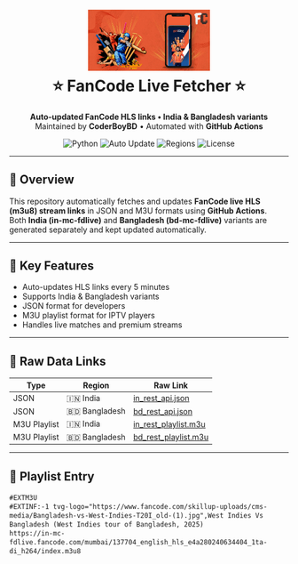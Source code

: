<h1 align="center">
  <br>
  <a href="https://play.google.com/store/apps/details?id=com.fancode.apps">
    <img src="https://github.com/hasanhabibmottakin/FC/blob/main/img/fancode_banner.png" alt="⭐ FanCode ⭐" width="220">
  </a>
  <br>
  ⭐ FanCode Live Fetcher ⭐
  <br>
</h1>

<p align="center">
  <b>Auto-updated FanCode HLS links • India & Bangladesh variants</b><br>
  Maintained by <strong>CoderBoyBD</strong> • Automated with <strong>GitHub Actions</strong>
</p>

<p align="center">
  <img src="https://img.shields.io/badge/Made_With-Python_3.12%2B-blue" alt="Python">
  <img src="https://img.shields.io/badge/Auto-Update_every_5_min-green" alt="Auto Update">
  <img src="https://img.shields.io/badge/Region-India%20%7C%20Bangladesh-orange" alt="Regions">
  <img src="https://img.shields.io/badge/License-Educational-yellow" alt="License">
</p>

---

## 📘 Overview
This repository automatically fetches and updates **FanCode live HLS (m3u8) stream links** in JSON and M3U formats using **GitHub Actions**.  
Both **India (in-mc-fdlive)** and **Bangladesh (bd-mc-fdlive)** variants are generated separately and kept updated automatically.

---

## 🔵 Key Features

- Auto-updates HLS links every 5 minutes  
- Supports India & Bangladesh variants  
- JSON format for developers  
- M3U playlist format for IPTV players  
- Handles live matches and premium streams  

---

## 🔗 Raw Data Links

| Type | Region | Raw Link |
|------|--------|----------|
| JSON | 🇮🇳 India | [in_rest_api.json](https://raw.githubusercontent.com/hasanhabibmottakin/FC/refs/heads/main/in_rest_api.json) |
| JSON | 🇧🇩 Bangladesh | [bd_rest_api.json](https://raw.githubusercontent.com/hasanhabibmottakin/FC/refs/heads/main/bd_rest_api.json) |
| M3U Playlist | 🇮🇳 India | [in_rest_playlist.m3u](https://raw.githubusercontent.com/hasanhabibmottakin/FC/refs/heads/main/in_rest_playlist.m3u) |
| M3U Playlist | 🇧🇩 Bangladesh | [bd_rest_playlist.m3u](https://raw.githubusercontent.com/hasanhabibmottakin/FC/refs/heads/main/bd_rest_playlist.m3u) |


---

## 🧾  Playlist Entry

```m3u
#EXTM3U
#EXTINF:-1 tvg-logo="https://www.fancode.com/skillup-uploads/cms-media/Bangladesh-vs-West-Indies-T20I_old-(1).jpg",West Indies Vs Bangladesh (West Indies tour of Bangladesh, 2025)
https://in-mc-fdlive.fancode.com/mumbai/137704_english_hls_e4a280240634404_1ta-di_h264/index.m3u8


